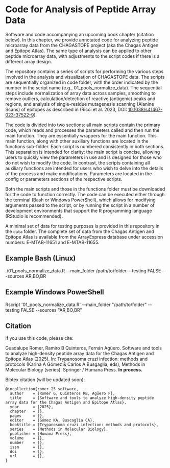 # Code for Analysis of Peptide Array Data

Software and code accompanying an upcoming book chapter (citation below). In this chapter, we provide annotated code for analyzing peptide microarray data from the CHAGASTOPE project (aka the Chagas Antigen and Epitope Atlas). The same type of analysis can be applied to other peptide microarray data, with adjustments to the script codes if there is a different array design.

The repository contains a series of scripts for performing the various steps involved in the analysis and visualization of CHAGASTOPE data. The scripts are sequentially organized in code folder, with the order indicated by the number in the script name (e.g., 01_pools_normalize_data). The sequential steps include normalization of array data across samples, smoothing to remove outliers, calculation/detection of reactive (antigenic) peaks and regions, and analysis of single-residue mutagenesis scanning (Alanine Scans) of epitopes as described in (Ricci et al. 2023, DOI: [10.1038/s41467-023-37522-9](https://10.1038/s41467-023-37522-9)).

The code is divided into two sections: all main scripts contain the primary code, which reads and processes the parameters called and then run the main function. They are essentially wrappers for the main function. This main function, along with other auxiliary functions are  located in the functions sub-folder. Each script is numbered consistently in both sections. This separation is intended for clarity: the main script is concise, allowing users to quickly view the parameters in use and is designed for those who do not wish to modify the code. In contrast, the scripts containing all auxiliary functions are intended for users who wish to delve into the details of the process and make modifications. Parameters are located in the config or parameters sections of the respective scripts.

Both the main scripts and those in the functions folder must be downloaded for the code to function correctly.
The code can be executed either through the terminal (Bash or Windows PowerShell), which allows for modifying arguments passed to the script, or by running the script in a number of development environments that support the R programming language (RStudio is recommended).

A minimal set of data for testing purposes is provided in this repository in the `data` folder. The complete set of data from the Chagas Antigen and Epitope Atlas is available from the ArrayExpress database under accession numbers: E-MTAB-11651 and E-MTAB-11655.

## Example Bash (Linux)
./01_pools_normalize_data.R --main_folder /path/to/folder --testing FALSE --sources AR,BO,BR

## Example Windows PowerShell
Rscript '01_pools_normalize_data.R' --main_folder "/path/to/folder" --testing FALSE --sources "AR,BO,BR"

## Citation 

If you use this code, please cite: 

Guadalupe Romer, Ramiro B Quinteros, Fernán Agüero. Software and tools to analyze high-density peptide array data for the Chagas Antigen and Epitope Atlas (2025). In: Trypanosoma cruzi infection: methods and protocols (Karina A Gómez & Carlos A Busgaglia, eds), Methods in Molecular Biology (series). Springer / Humana Press. **In process.**

Bibtex citation (will be updated soon): 
```
@incollection{romer_25_software,
  author    = {Romer G, Quinteros RB, Agüero F},
  title     = {Software and tools to analyze high-density peptide array data for the Chagas Antigen and Epitope Atlas},
  year      = {2025},
  chapter   = {},
  pages     = {},
  editor    = {Gómez KA, Buscaglia CA},
  booktitle = {Trypanosoma cruzi infection: methods and protocols},
  series    = {Methods in Molecular Biology},
  publisher = {Humana Press},
  volume    = {},
  number    = {},
  issn      = {},
  doi       = {},
  url       = {},
}
```
